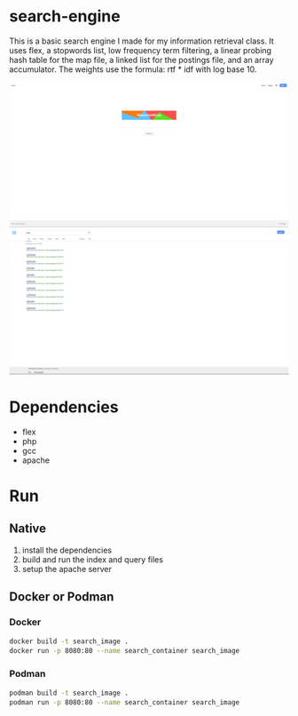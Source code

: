 # search-engine
This is a basic search engine I made for my information retrieval class. It uses flex, a stopwords list, low frequency term filtering, a linear probing hash table for the map file, a linked list for the postings file, and an array accumulator. The weights use the formula: rtf * idf with log base 10.

![home](./images/home.png)
![results](./images/results.png)

# Dependencies
- flex
- php
- gcc
- apache

# Run

## Native
1. install the dependencies
2. build and run the index and query files
3. setup the apache server

## Docker or Podman
### Docker
```bash
docker build -t search_image .
docker run -p 8080:80 --name search_container search_image
```

### Podman
```bash
podman build -t search_image .
podman run -p 8080:80 --name search_container search_image
```

